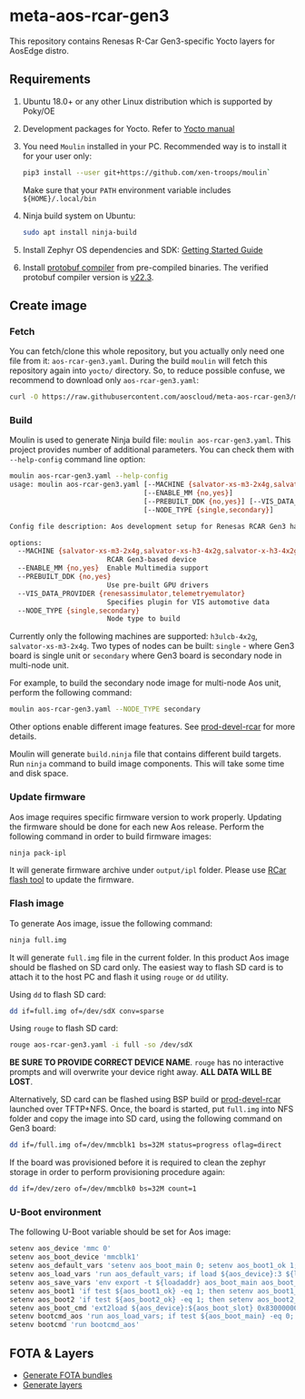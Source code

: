# meta-aos-rcar-gen3

This repository contains Renesas R-Car Gen3-specific Yocto layers for AosEdge distro.

## Requirements

1. Ubuntu 18.0+ or any other Linux distribution which is supported by Poky/OE

2. Development packages for Yocto. Refer to
[Yocto manual](https://www.yoctoproject.org/docs/current/mega-manual/mega-manual.html#brief-build-system-packages)

3. You need `Moulin` installed in your PC. Recommended way is to install it for your user only:

    ```sh
    pip3 install --user git+https://github.com/xen-troops/moulin`
    ```

    Make sure that your `PATH` environment variable includes `${HOME}/.local/bin`

4. Ninja build system on Ubuntu:

    ```sh
    sudo apt install ninja-build
    ```
  
5. Install Zephyr OS dependencies and SDK:
[Getting Started Guide](https://docs.zephyrproject.org/latest/develop/getting_started/index.html#)

6. Install [protobuf compiler](https://grpc.io/docs/protoc-installation/#install-pre-compiled-binaries-any-os) from
pre-compiled binaries. The verified protobuf compiler version is
[v22.3](https://github.com/protocolbuffers/protobuf/releases/tag/v22.3).

## Create image

### Fetch

You can fetch/clone this whole repository, but you actually only need one file from it: `aos-rcar-gen3.yaml`. During the
build `moulin` will fetch this repository again into `yocto/` directory. So, to reduce possible confuse, we recommend to
download only `aos-rcar-gen3.yaml`:

```sh
curl -O https://raw.githubusercontent.com/aoscloud/meta-aos-rcar-gen3/main/aos-rcar-gen3.yaml
```

### Build

Moulin is used to generate Ninja build file: `moulin aos-rcar-gen3.yaml`. This project provides number of additional
parameters. You can check them with `--help-config` command line option:

```sh
moulin aos-rcar-gen3.yaml --help-config   
usage: moulin aos-rcar-gen3.yaml [--MACHINE {salvator-xs-m3-2x4g,salvator-xs-h3-4x2g,salvator-x-h3-4x2g,h3ulcb-4x2g,h3ulcb-4x2g-kf,h3ulcb-4x2g-ab}]
                                 [--ENABLE_MM {no,yes}]
                                 [--PREBUILT_DDK {no,yes}] [--VIS_DATA_PROVIDER {renesassimulator,telemetryemulator}]
                                 [--NODE_TYPE {single,secondary}]

Config file description: Aos development setup for Renesas RCAR Gen3 hardware

options:
  --MACHINE {salvator-xs-m3-2x4g,salvator-xs-h3-4x2g,salvator-x-h3-4x2g,h3ulcb-4x2g,h3ulcb-4x2g-kf,h3ulcb-4x2g-ab}
                        RCAR Gen3-based device
  --ENABLE_MM {no,yes}  Enable Multimedia support
  --PREBUILT_DDK {no,yes}
                        Use pre-built GPU drivers
  --VIS_DATA_PROVIDER {renesassimulator,telemetryemulator}
                        Specifies plugin for VIS automotive data
  --NODE_TYPE {single,secondary}
                        Node type to build

```

Currently only the following machines are supported: `h3ulcb-4x2g`, `salvator-xs-m3-2x4g`.
Two types of nodes can be built: `single` - where Gen3 board is single unit or `secondary` where Gen3 board is secondary
node in multi-node unit.

For example, to build the secondary node image for multi-node Aos unit, perform the following command:

```sh
moulin aos-rcar-gen3.yaml --NODE_TYPE secondary
```

Other options enable different image features. See
[prod-devel-rcar](https://github.com/xen-troops/meta-xt-prod-devel-rcar/blob/master/README.md) for more details.

Moulin will generate `build.ninja` file that contains different build targets. Run `ninja` command to build image
components. This will take some time and disk space.

### Update firmware

Aos image requires specific firmware version to work properly. Updating the firmware should be done for each new Aos
release. Perform the following command in order to build firmware images:

```sh
ninja pack-ipl
```

It will generate firmware archive under `output/ipl` folder. Please use
[RCar flash tool](https://github.com/xen-troops/rcar_flash) to update the firmware.

### Flash image

To generate Aos image, issue the following command:

```sh
ninja full.img
```

It will generate `full.img` file in the current folder. In this product Aos image should be flashed on SD card only. The
easiest way to flash SD card is to attach it to the host PC and flash it using `rouge` or `dd` utility.

Using `dd` to flash SD card:

```sh
dd if=full.img of=/dev/sdX conv=sparse
```

Using `rouge` to flash SD card:

```sh
rouge aos-rcar-gen3.yaml -i full -so /dev/sdX
```

**BE SURE TO PROVIDE CORRECT DEVICE NAME**. `rouge` has no interactive prompts and will overwrite your device right
away. **ALL DATA WILL BE LOST**.

Alternatively, SD card can be flashed using BSP build or
[prod-devel-rcar](https://github.com/xen-troops/meta-xt-prod-devel-rcar/blob/master/README.md) launched over TFTP+NFS.
Once, the board is started, put `full.img` into NFS folder and copy the image into SD card, using the following command
on Gen3 board:

```sh
dd if=/full.img of=/dev/mmcblk1 bs=32M status=progress oflag=direct
```

If the board was provisioned before it is required to clean the zephyr storage in order to perform provisioning
procedure again:

```sh
dd if=/dev/zero of=/dev/mmcblk0 bs=32M count=1
```

### U-Boot environment

The following U-Boot variable should be set for Aos image:

```sh
setenv aos_device 'mmc 0'
setenv aos_boot_device 'mmcblk1'
setenv aos_default_vars 'setenv aos_boot_main 0; setenv aos_boot1_ok 1; setenv aos_boot2_ok 1; setenv aos_boot_part 0'
setenv aos_load_vars 'run aos_default_vars; if load ${aos_device}:3 ${loadaddr} uboot.env; then env import -t ${loadaddr} ${filesize}; fi'
setenv aos_save_vars 'env export -t ${loadaddr} aos_boot_main aos_boot_part aos_boot1_ok aos_boot2_ok; fatwrite ${aos_device}:3 ${loadaddr} uboot.env 0x3E'
setenv aos_boot1 'if test ${aos_boot1_ok} -eq 1; then setenv aos_boot1_ok 0; setenv aos_boot2_ok 1; setenv aos_boot_part 0; setenv aos_boot_slot 1; echo "==== Boot from part 1"; run aos_save_vars; run aos_boot_cmd; fi'
setenv aos_boot2 'if test ${aos_boot2_ok} -eq 1; then setenv aos_boot2_ok 0; setenv aos_boot1_ok 1; setenv aos_boot_part 1; setenv aos_boot_slot 2; echo "==== Boot from part 2"; run aos_save_vars; run aos_boot_cmd; fi'
setenv aos_boot_cmd 'ext2load ${aos_device}:${aos_boot_slot} 0x83000000 boot.uImage; source 0x83000000'
setenv bootcmd_aos 'run aos_load_vars; if test ${aos_boot_main} -eq 0; then run aos_boot1; run aos_boot2; else run aos_boot2; run aos_boot1; fi'
setenv bootcmd 'run bootcmd_aos'
```

## FOTA & Layers

* [Generate FOTA bundles](https://github.com/aoscloud/meta-aos-vm/blob/main/doc/fota.md)
* [Generate layers](https://github.com/aoscloud/meta-aos-vm/blob/main/doc/layers.md)
